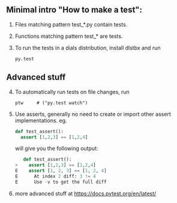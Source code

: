 ## Minimal intro "How to make a test":

1. Files matching pattern test_*.py contain tests.
2. Functions matching pattern test_* are tests.

3. To run the tests in a dials distribution, install dlstbx and run

       py.test

## Advanced stuff

4. To automatically run tests on file changes, run

       ptw     # ("py.test watch")

5. Use asserts, generally no need to create or import other
   assert implementations.
   eg.

   ```python
   def test_assert():
     assert [1,2,3] == [1,2,4]
   ```

   will give you the following output:

   ```python
      def test_assert():
   >    assert [1,2,3] == [1,2,4]
   E    assert [1, 2, 3] == [1, 2, 4]
   E      At index 2 diff: 3 != 4
   E      Use -v to get the full diff
   ```

6. more advanced stuff at https://docs.pytest.org/en/latest/
